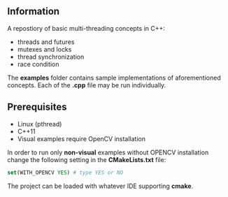 ## Information

A repostiory of basic multi-threading concepts in C++:
* threads and futures
* mutexes and locks
* thread synchronization
* race condition

The **examples** folder contains sample implementations of aforementioned concepts. Each of the **.cpp** file
may be run individually. 

## Prerequisites

* Linux (pthread)
* C++11
* Visual examples require OpenCV installation

In order to run only **non-visual** examples without OPENCV installation change the following
setting in the **CMakeLists.txt** file:

```cmake
set(WITH_OPENCV YES) # type YES or NO
```

The project can be loaded with whatever IDE supporting **cmake**.

